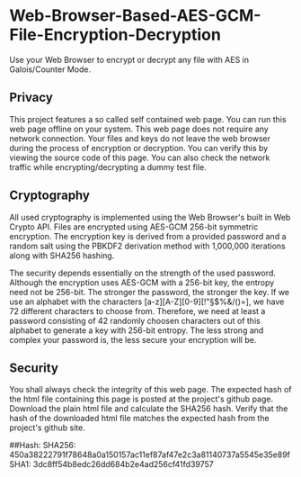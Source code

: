 # Web-Browser-Based-AES-GCM-File-Encryption-Decryption
Use your Web Browser to encrypt or decrypt any file with AES in Galois/Counter Mode.

## Privacy
This project features a so called self contained web page. You can run this web page offline on your system. This web page does not require any network connection. Your files and keys do not leave the web browser during the process of encryption or decryption. You can verify this by viewing the source code of this page. You can also check the network traffic while encrypting/decrypting a dummy test file.

## Cryptography
All used cryptography is implemented using the Web Browser's built in Web Crypto API. Files are encrypted using AES-GCM 256-bit symmetric encryption. The encryption key is derived from a provided password and a random salt using the PBKDF2 derivation method with 1,000,000 iterations along with SHA256 hashing.

The security depends essentially on the strength of the used password. Although the encryption uses AES-GCM with a 256-bit key, the entropy need not be 256-bit. The stronger the password, the stronger the key. If we use an alphabet with the characters [a-z][A-Z][0-9][!"§$%&/()=], we have 72 different characters to choose from. Therefore, we need at least a password consisting of 42 randomly choosen characters out of this alphabet to generate a key with 256-bit entropy. The less strong and complex your password is, the less secure your encryption will be.

## Security
You shall always check the integrity of this web page. The expected hash of the html file containing this page is posted at the project's github page. Download the plain html file and calculate the SHA256 hash. Verify that the hash of the downloaded html file matches the expected hash from the project's github site.

##Hash:
SHA256: 450a38222791f78648a0a150157ac11ef87af47e2c3a81140737a5545e35e89f
SHA1: 3dc8ff54b8edc26dd684b2e4ad256cf41fd39757

